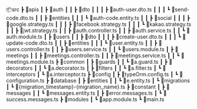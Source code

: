 📦src
 ┣ 📂apis
 ┃ ┣ 📂auth
 ┃ ┃ ┣ 📂dto
 ┃ ┃ ┃ ┣ 📜auth-user.dto.ts
 ┃ ┃ ┃ ┗ 📜send-code.dto.ts
 ┃ ┃ ┣ 📂entities
 ┃ ┃ ┃ ┗ 📜auth-code.entity.ts
 ┃ ┃ ┣ 📂social
 ┃ ┃ ┃ ┣ 📜google.strategy.ts
 ┃ ┃ ┃ ┣ 📜facebook.strategy.ts
 ┃ ┃ ┃ ┗ 📜kakao.strategy.ts
 ┃ ┃ ┣ 📜jwt.strategy.ts
 ┃ ┃ ┣ 📜auth.controller.ts
 ┃ ┃ ┣ 📜auth.service.ts
 ┃ ┃ ┗ 📜auth.module.ts
 ┃ ┣ 📂users
 ┃ ┃ ┣ 📂dto
 ┃ ┃ ┃ ┣ 📜create-user.dto.ts
 ┃ ┃ ┃ ┗ 📜update-code.dto.ts
 ┃ ┃ ┣ 📂entities
 ┃ ┃ ┃ ┗ 📜user.entity.ts
 ┃ ┃ ┣ 📜users.controller.ts
 ┃ ┃ ┣ 📜users.service.ts
 ┃ ┃ ┗ 📜users.module.ts
 ┃ ┣ 📂meetings
 ┃ ┃ ┣ 📜meetings.controller.ts
 ┃ ┃ ┣ 📜meetings.service.ts
 ┃ ┃ ┗ 📜meetings.module.ts
 ┣ 📂common
 ┃ ┣ 📂guards
 ┃ ┃ ┗ 📜a.guard.ts
 ┃ ┣ 📂decorators
 ┃ ┃ ┗ 📜a.decorator.ts
 ┃ ┣ 📂filters
 ┃ ┃ ┗ 📜a.filter.ts
 ┃ ┗ 📂interceptors
 ┃   ┗ 📜a.interceptor.ts
 ┣ 📂config
 ┃ ┣ 📜typeOrm.config.ts
 ┃ ┗ 📜configuration.ts
 ┣ 📂database
 ┃ ┣ 📂entities
 ┃ ┃ ┗ 📜e.entity.ts
 ┃ ┗ 📂migrations
 ┃   ┗ 📜{migration_timestamp}-{migration_name}.ts
 ┣ 📂constant
 ┃ ┣ 📂messages
 ┃ ┃ ┗ 📜messages.entity.ts
 ┃ ┣ 📜error.messages.ts
 ┃ ┗ 📜success.messages.ts
 ┣ 📂modules
 ┃ ┗ 📜app.module.ts
 ┗ 📜main.ts
